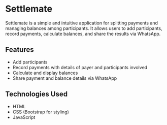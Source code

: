 # Settlemate

Settlemate is a simple and intuitive application for splitting payments and managing balances among participants. It allows users to add participants, record payments, calculate balances, and share the results via WhatsApp.

## Features

- Add participants
- Record payments with details of payer and participants involved
- Calculate and display balances
- Share payment and balance details via WhatsApp

## Technologies Used

- HTML
- CSS (Bootstrap for styling)
- JavaScript
